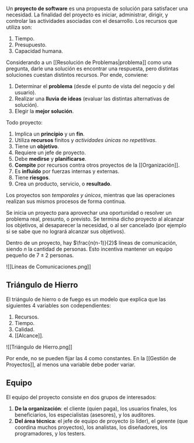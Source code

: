 Un **proyecto de software** es una propuesta de solución para satisfacer una necesidad. La finalidad del proyecto es iniciar, administrar, dirigir, y controlar las actividades asociadas con el desarrollo. Los recursos que utiliza son:

1. Tiempo.
2. Presupuesto.
3. Capacidad humana.

Considerando a un [[Resolución de Problemas|problema]] como una pregunta, darle una solución es encontrar una respuesta, pero distintas soluciones cuestan distintos recursos. Por ende, conviene:

1. Determinar el **problema** (desde el punto de vista del negocio y del usuario).
2. Realizar una **lluvia de ideas** (evaluar las distintas alternativas de solución).
3. Elegir la **mejor solución**.

Todo proyecto:

1. Implica un **principio** y un **fin**.
2. Utiliza **recursos** finitos y _actividades únicas no repetitivas_.
3. Tiene un **objetivo**.
4. Requiere un jefe de proyecto.
5. Debe **medirse** y **planificarse**.
6. **Compite** por recursos contra otros proyectos de la [[Organización]].
7. Es **influido** por fuerzas internas y externas.
8. Tiene **riesgos**.
9. Crea un producto, servicio, o **resultado**.

Los proyectos son _temporales y únicos_, mientras que las operaciones realizan sus mismos procesos de forma continua.

Se inicia un proyecto para aprovechar una oportunidad o resolver un problema real, presunto, o previsto. Se termina dicho proyecto al alcanzar los objetivos, al desaparecer la necesidad, o al ser cancelado (por ejemplo si se sabe que no logrará alcanzar sus objetivos).

Dentro de un proyecto, hay $\frac{n(n-1)}{2}$ líneas de comunicación, siendo $n$ la cantidad de personas. Esto incentiva mantener un equipo pequeño de $7 \pm 2$ personas.

![[Líneas de Comunicaciones.png]]

## Triángulo de Hierro

El triángulo de hierro o de fuego es un modelo que explica que las siguientes 4 variables son codependientes:

1. Recursos.
2. Tiempo.
3. Calidad.
4. [[Alcance]].

![[Triángulo de Hierro.png]]

Por ende, no se pueden fijar las 4 como constantes. En la [[Gestión de Proyectos]], al menos una variable debe poder variar.

## Equipo

El equipo del proyecto consiste en dos grupos de interesados:

1. **De la organización**: el cliente (quien paga), los usuarios finales, los beneficiarios, los especialistas (asesores), y los auditores.
2. **Del área técnica**: el jefe de equipo de proyecto (o líder), el gerente (que coordina muchos proyectos), los analistas, los diseñadores, los programadores, y los testers.
